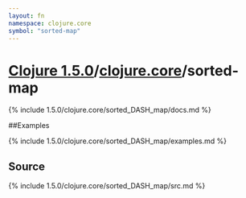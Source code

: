```yaml
---
layout: fn
namespace: clojure.core
symbol: "sorted-map"
---
```


# [Clojure 1.5.0](../../)/[clojure.core](../)/sorted-map

{% include 1.5.0/clojure.core/sorted_DASH_map/docs.md %}

##Examples

{% include 1.5.0/clojure.core/sorted_DASH_map/examples.md %}
## Source
{% include 1.5.0/clojure.core/sorted_DASH_map/src.md %}


